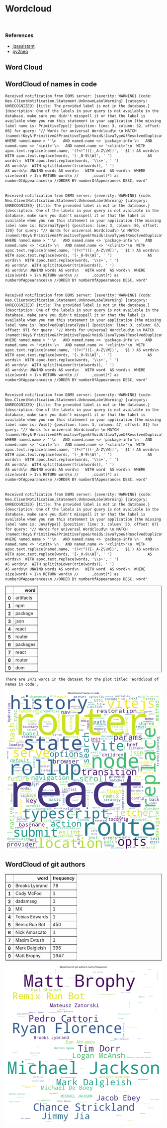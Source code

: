 # Wordcloud
<br>  

### References
- [jqassistant](https://jqassistant.org)
- [py2neo](https://py2neo.org/2021.1/)





## Word Cloud

## WordCloud of names in code

    Received notification from DBMS server: {severity: WARNING} {code: Neo.ClientNotification.Statement.UnknownLabelWarning} {category: UNRECOGNIZED} {title: The provided label is not in the database.} {description: One of the labels in your query is not available in the database, make sure you didn't misspell it or that the label is available when you run this statement in your application (the missing label name is: PrimitiveType)} {position: line: 3, column: 32, offset: 66} for query: "// Words for universal Wordcloud\n \n MATCH (named:!Key&!Primitive&!PrimitiveType&!Void&!JavaType&!ResolvedDuplicateType&!ExternalType&!Git)\n WHERE named.name > ''\n   AND named.name <> 'package-info'\n   AND named.name <> '<init>'\n   AND named.name <> '<clinit>'\n  WITH apoc.text.replace(named.name, '(?<!^)([-_A-Z\\W])', ' $1') AS words\n  WITH apoc.text.replace(words, '[-_0-9\\W]', ' ')                AS words\n  WITH apoc.text.replace(words, '\\s+', ' ')                      AS words\n  WITH split(toLower(trim(words)), ' ')                          AS words\n UNWIND words AS word\n   WITH word  AS word\n  WHERE size(word) > 1\n RETURN word\n //      ,count(*) as numberOfAppearances\n //ORDER BY numberOfAppearances DESC, word"


    Received notification from DBMS server: {severity: WARNING} {code: Neo.ClientNotification.Statement.UnknownLabelWarning} {category: UNRECOGNIZED} {title: The provided label is not in the database.} {description: One of the labels in your query is not available in the database, make sure you didn't misspell it or that the label is available when you run this statement in your application (the missing label name is: ExternalType)} {position: line: 3, column: 86, offset: 120} for query: "// Words for universal Wordcloud\n \n MATCH (named:!Key&!Primitive&!PrimitiveType&!Void&!JavaType&!ResolvedDuplicateType&!ExternalType&!Git)\n WHERE named.name > ''\n   AND named.name <> 'package-info'\n   AND named.name <> '<init>'\n   AND named.name <> '<clinit>'\n  WITH apoc.text.replace(named.name, '(?<!^)([-_A-Z\\W])', ' $1') AS words\n  WITH apoc.text.replace(words, '[-_0-9\\W]', ' ')                AS words\n  WITH apoc.text.replace(words, '\\s+', ' ')                      AS words\n  WITH split(toLower(trim(words)), ' ')                          AS words\n UNWIND words AS word\n   WITH word  AS word\n  WHERE size(word) > 1\n RETURN word\n //      ,count(*) as numberOfAppearances\n //ORDER BY numberOfAppearances DESC, word"


    Received notification from DBMS server: {severity: WARNING} {code: Neo.ClientNotification.Statement.UnknownLabelWarning} {category: UNRECOGNIZED} {title: The provided label is not in the database.} {description: One of the labels in your query is not available in the database, make sure you didn't misspell it or that the label is available when you run this statement in your application (the missing label name is: ResolvedDuplicateType)} {position: line: 3, column: 63, offset: 97} for query: "// Words for universal Wordcloud\n \n MATCH (named:!Key&!Primitive&!PrimitiveType&!Void&!JavaType&!ResolvedDuplicateType&!ExternalType&!Git)\n WHERE named.name > ''\n   AND named.name <> 'package-info'\n   AND named.name <> '<init>'\n   AND named.name <> '<clinit>'\n  WITH apoc.text.replace(named.name, '(?<!^)([-_A-Z\\W])', ' $1') AS words\n  WITH apoc.text.replace(words, '[-_0-9\\W]', ' ')                AS words\n  WITH apoc.text.replace(words, '\\s+', ' ')                      AS words\n  WITH split(toLower(trim(words)), ' ')                          AS words\n UNWIND words AS word\n   WITH word  AS word\n  WHERE size(word) > 1\n RETURN word\n //      ,count(*) as numberOfAppearances\n //ORDER BY numberOfAppearances DESC, word"


    Received notification from DBMS server: {severity: WARNING} {code: Neo.ClientNotification.Statement.UnknownLabelWarning} {category: UNRECOGNIZED} {title: The provided label is not in the database.} {description: One of the labels in your query is not available in the database, make sure you didn't misspell it or that the label is available when you run this statement in your application (the missing label name is: Void)} {position: line: 3, column: 47, offset: 81} for query: "// Words for universal Wordcloud\n \n MATCH (named:!Key&!Primitive&!PrimitiveType&!Void&!JavaType&!ResolvedDuplicateType&!ExternalType&!Git)\n WHERE named.name > ''\n   AND named.name <> 'package-info'\n   AND named.name <> '<init>'\n   AND named.name <> '<clinit>'\n  WITH apoc.text.replace(named.name, '(?<!^)([-_A-Z\\W])', ' $1') AS words\n  WITH apoc.text.replace(words, '[-_0-9\\W]', ' ')                AS words\n  WITH apoc.text.replace(words, '\\s+', ' ')                      AS words\n  WITH split(toLower(trim(words)), ' ')                          AS words\n UNWIND words AS word\n   WITH word  AS word\n  WHERE size(word) > 1\n RETURN word\n //      ,count(*) as numberOfAppearances\n //ORDER BY numberOfAppearances DESC, word"


    Received notification from DBMS server: {severity: WARNING} {code: Neo.ClientNotification.Statement.UnknownLabelWarning} {category: UNRECOGNIZED} {title: The provided label is not in the database.} {description: One of the labels in your query is not available in the database, make sure you didn't misspell it or that the label is available when you run this statement in your application (the missing label name is: JavaType)} {position: line: 3, column: 53, offset: 87} for query: "// Words for universal Wordcloud\n \n MATCH (named:!Key&!Primitive&!PrimitiveType&!Void&!JavaType&!ResolvedDuplicateType&!ExternalType&!Git)\n WHERE named.name > ''\n   AND named.name <> 'package-info'\n   AND named.name <> '<init>'\n   AND named.name <> '<clinit>'\n  WITH apoc.text.replace(named.name, '(?<!^)([-_A-Z\\W])', ' $1') AS words\n  WITH apoc.text.replace(words, '[-_0-9\\W]', ' ')                AS words\n  WITH apoc.text.replace(words, '\\s+', ' ')                      AS words\n  WITH split(toLower(trim(words)), ' ')                          AS words\n UNWIND words AS word\n   WITH word  AS word\n  WHERE size(word) > 1\n RETURN word\n //      ,count(*) as numberOfAppearances\n //ORDER BY numberOfAppearances DESC, word"





<div>
<table border="1" class="dataframe">
  <thead>
    <tr style="text-align: right;">
      <th></th>
      <th>word</th>
    </tr>
  </thead>
  <tbody>
    <tr>
      <th>0</th>
      <td>artifacts</td>
    </tr>
    <tr>
      <th>1</th>
      <td>npm</td>
    </tr>
    <tr>
      <th>2</th>
      <td>package</td>
    </tr>
    <tr>
      <th>3</th>
      <td>json</td>
    </tr>
    <tr>
      <th>4</th>
      <td>react</td>
    </tr>
    <tr>
      <th>5</th>
      <td>router</td>
    </tr>
    <tr>
      <th>6</th>
      <td>packages</td>
    </tr>
    <tr>
      <th>7</th>
      <td>react</td>
    </tr>
    <tr>
      <th>8</th>
      <td>router</td>
    </tr>
    <tr>
      <th>9</th>
      <td>dom</td>
    </tr>
  </tbody>
</table>
</div>



    There are 2471 words in the dataset for the plot titled 'Wordcloud of names in code'.



    
![png](Wordcloud_files/Wordcloud_14_1.png)
    


## WordCloud of git authors




<div>
<table border="1" class="dataframe">
  <thead>
    <tr style="text-align: right;">
      <th></th>
      <th>word</th>
      <th>frequency</th>
    </tr>
  </thead>
  <tbody>
    <tr>
      <th>0</th>
      <td>Brooks Lybrand</td>
      <td>78</td>
    </tr>
    <tr>
      <th>1</th>
      <td>Cody McFoo</td>
      <td>1</td>
    </tr>
    <tr>
      <th>2</th>
      <td>dadamssg</td>
      <td>1</td>
    </tr>
    <tr>
      <th>3</th>
      <td>MX</td>
      <td>1</td>
    </tr>
    <tr>
      <th>4</th>
      <td>Tobias Edwards</td>
      <td>1</td>
    </tr>
    <tr>
      <th>5</th>
      <td>Remix Run Bot</td>
      <td>450</td>
    </tr>
    <tr>
      <th>6</th>
      <td>Nick Amoscato</td>
      <td>1</td>
    </tr>
    <tr>
      <th>7</th>
      <td>Maxim Evtush</td>
      <td>1</td>
    </tr>
    <tr>
      <th>8</th>
      <td>Mark Dalgleish</td>
      <td>396</td>
    </tr>
    <tr>
      <th>9</th>
      <td>Matt Brophy</td>
      <td>1947</td>
    </tr>
  </tbody>
</table>
</div>




    
![png](Wordcloud_files/Wordcloud_17_0.png)
    

